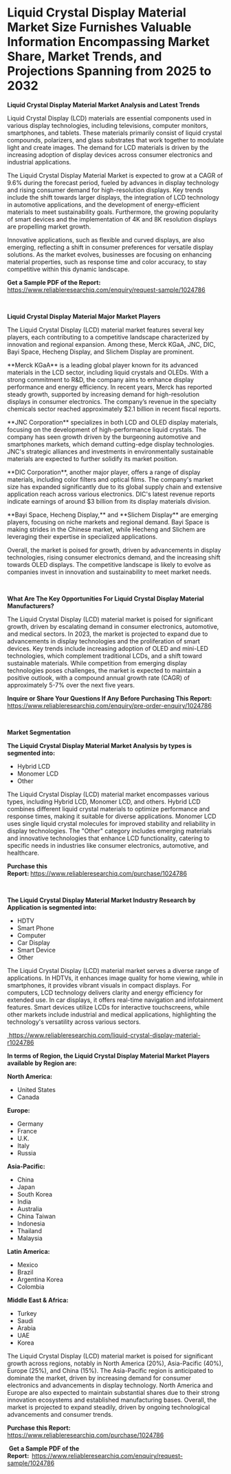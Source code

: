 <p><h1>Liquid Crystal Display Material Market Size Furnishes Valuable Information Encompassing Market Share, Market Trends, and Projections Spanning from 2025 to 2032</h1></p><p><strong>Liquid Crystal Display Material Market Analysis and Latest Trends</strong></p>
<p><p>Liquid Crystal Display (LCD) materials are essential components used in various display technologies, including televisions, computer monitors, smartphones, and tablets. These materials primarily consist of liquid crystal compounds, polarizers, and glass substrates that work together to modulate light and create images. The demand for LCD materials is driven by the increasing adoption of display devices across consumer electronics and industrial applications.</p><p>The Liquid Crystal Display Material Market is expected to grow at a CAGR of 9.6% during the forecast period, fueled by advances in display technology and rising consumer demand for high-resolution displays. Key trends include the shift towards larger displays, the integration of LCD technology in automotive applications, and the development of energy-efficient materials to meet sustainability goals. Furthermore, the growing popularity of smart devices and the implementation of 4K and 8K resolution displays are propelling market growth.</p><p>Innovative applications, such as flexible and curved displays, are also emerging, reflecting a shift in consumer preferences for versatile display solutions. As the market evolves, businesses are focusing on enhancing material properties, such as response time and color accuracy, to stay competitive within this dynamic landscape.</p></p>
<p><strong>Get a Sample PDF of the Report:&nbsp;</strong> <a href="https://www.reliableresearchiq.com/enquiry/request-sample/1024786?utm_campaign=3217&utm_medium=2&utm_source=Github&utm_content=ia&utm_term=18042025&utm_id=liquid-crystal-display-material">https://www.reliableresearchiq.com/enquiry/request-sample/1024786</a></p>
<p>&nbsp;</p>
<p><strong>Liquid Crystal Display Material Major Market Players</strong></p>
<p><p>The Liquid Crystal Display (LCD) material market features several key players, each contributing to a competitive landscape characterized by innovation and regional expansion. Among these, Merck KGaA, JNC, DIC, Bayi Space, Hecheng Display, and Slichem Display are prominent.</p><p>**Merck KGaA** is a leading global player known for its advanced materials in the LCD sector, including liquid crystals and OLEDs. With a strong commitment to R&D, the company aims to enhance display performance and energy efficiency. In recent years, Merck has reported steady growth, supported by increasing demand for high-resolution displays in consumer electronics. The company’s revenue in the specialty chemicals sector reached approximately $2.1 billion in recent fiscal reports.</p><p>**JNC Corporation** specializes in both LCD and OLED display materials, focusing on the development of high-performance liquid crystals. The company has seen growth driven by the burgeoning automotive and smartphones markets, which demand cutting-edge display technologies. JNC's strategic alliances and investments in environmentally sustainable materials are expected to further solidify its market position.</p><p>**DIC Corporation**, another major player, offers a range of display materials, including color filters and optical films. The company's market size has expanded significantly due to its global supply chain and extensive application reach across various electronics. DIC's latest revenue reports indicate earnings of around $3 billion from its display materials division.</p><p>**Bayi Space, Hecheng Display,** and **Slichem Display** are emerging players, focusing on niche markets and regional demand. Bayi Space is making strides in the Chinese market, while Hecheng and Slichem are leveraging their expertise in specialized applications.</p><p>Overall, the market is poised for growth, driven by advancements in display technologies, rising consumer electronics demand, and the increasing shift towards OLED displays. The competitive landscape is likely to evolve as companies invest in innovation and sustainability to meet market needs.</p></p>
<p>&nbsp;</p>
<p><strong>What Are The Key Opportunities For Liquid Crystal Display Material Manufacturers?</strong></p>
<p><p>The Liquid Crystal Display (LCD) material market is poised for significant growth, driven by escalating demand in consumer electronics, automotive, and medical sectors. In 2023, the market is projected to expand due to advancements in display technologies and the proliferation of smart devices. Key trends include increasing adoption of OLED and mini-LED technologies, which complement traditional LCDs, and a shift toward sustainable materials. While competition from emerging display technologies poses challenges, the market is expected to maintain a positive outlook, with a compound annual growth rate (CAGR) of approximately 5-7% over the next five years.</p></p>
<p><strong>Inquire or Share Your Questions If Any Before Purchasing This Report:</strong> <a href="https://www.reliableresearchiq.com/enquiry/pre-order-enquiry/1024786?utm_campaign=3217&utm_medium=2&utm_source=Github&utm_content=ia&utm_term=18042025&utm_id=liquid-crystal-display-material">https://www.reliableresearchiq.com/enquiry/pre-order-enquiry/1024786</a></p>
<p>&nbsp;</p>
<p><strong>Market Segmentation</strong></p>
<p><strong>The Liquid Crystal Display Material Market Analysis by types is segmented into:</strong></p>
<p><ul><li>Hybrid LCD</li><li>Monomer LCD</li><li>Other</li></ul></p>
<p><p>The Liquid Crystal Display (LCD) material market encompasses various types, including Hybrid LCD, Monomer LCD, and others. Hybrid LCD combines different liquid crystal materials to optimize performance and response times, making it suitable for diverse applications. Monomer LCD uses single liquid crystal molecules for improved stability and reliability in display technologies. The "Other" category includes emerging materials and innovative technologies that enhance LCD functionality, catering to specific needs in industries like consumer electronics, automotive, and healthcare.</p></p>
<p><strong>Purchase this Report:&nbsp;</strong><a href="https://www.reliableresearchiq.com/purchase/1024786?utm_campaign=3217&utm_medium=2&utm_source=Github&utm_content=ia&utm_term=18042025&utm_id=liquid-crystal-display-material">https://www.reliableresearchiq.com/purchase/1024786</a></p>
<p>&nbsp;</p>
<p><strong>The Liquid Crystal Display Material Market Industry Research by Application is segmented into:</strong></p>
<p><ul><li>HDTV</li><li>Smart Phone</li><li>Computer</li><li>Car Display</li><li>Smart Device</li><li>Other</li></ul></p>
<p><p>The Liquid Crystal Display (LCD) material market serves a diverse range of applications. In HDTVs, it enhances image quality for home viewing, while in smartphones, it provides vibrant visuals in compact displays. For computers, LCD technology delivers clarity and energy efficiency for extended use. In car displays, it offers real-time navigation and infotainment features. Smart devices utilize LCDs for interactive touchscreens, while other markets include industrial and medical applications, highlighting the technology's versatility across various sectors.</p></p>
<p><a href="https://www.reliableresearchiq.com/liquid-crystal-display-material-r1024786?utm_campaign=3217&utm_medium=2&utm_source=Github&utm_content=ia&utm_term=18042025&utm_id=liquid-crystal-display-material">&nbsp;https://www.reliableresearchiq.com/liquid-crystal-display-material-r1024786</a></p>
<p><strong>In terms of Region, the Liquid Crystal Display Material Market Players available by Region are:</strong></p>
<p>
    <p> <strong> North America: </strong>
        <ul>
            <li>United States</li>
            <li>Canada</li>
        </ul>
        </p> 
    <p> <strong> Europe: </strong>
        <ul>
            <li>Germany</li>
            <li>France</li>
            <li>U.K.</li>
            <li>Italy</li>
            <li>Russia</li>
        </ul>
        </p> 
    <p> <strong> Asia-Pacific: </strong>
        <ul>
            <li>China</li>
            <li>Japan</li>
            <li>South Korea</li>
            <li>India</li>
            <li>Australia</li>
            <li>China Taiwan</li>
            <li>Indonesia</li>
            <li>Thailand</li>
            <li>Malaysia</li>
        </ul>
        </p> 
    <p> <strong> Latin America: </strong>
        <ul>
            <li>Mexico</li>
            <li>Brazil</li>
            <li>Argentina Korea</li>
            <li>Colombia</li>
        </ul>
        </p> 
    <p> <strong> Middle East & Africa: </strong>
        <ul>
            <li>Turkey</li>
            <li>Saudi</li>
            <li>Arabia</li>
            <li>UAE</li>
            <li>Korea</li>
        </ul>
    </p>
    </p>
<p><p>The Liquid Crystal Display (LCD) material market is poised for significant growth across regions, notably in North America (20%), Asia-Pacific (40%), Europe (25%), and China (15%). The Asia-Pacific region is anticipated to dominate the market, driven by increasing demand for consumer electronics and advancements in display technology. North America and Europe are also expected to maintain substantial shares due to their strong innovation ecosystems and established manufacturing bases. Overall, the market is projected to expand steadily, driven by ongoing technological advancements and consumer trends.</p></p>
<p><strong>Purchase this Report: </strong><a href="https://www.reliableresearchiq.com/purchase/1024786?utm_campaign=3217&utm_medium=2&utm_source=Github&utm_content=ia&utm_term=18042025&utm_id=liquid-crystal-display-material">https://www.reliableresearchiq.com/purchase/1024786</a></p>
<p>&nbsp;<strong>Get a Sample PDF of the Report:&nbsp;&nbsp;</strong><a href="https://www.reliableresearchiq.com/enquiry/request-sample/1024786?utm_campaign=3217&utm_medium=2&utm_source=Github&utm_content=ia&utm_term=18042025&utm_id=liquid-crystal-display-material">https://www.reliableresearchiq.com/enquiry/request-sample/1024786</a></p>
<p><strong></strong></p>
<p><p></p><p></p><p></p></p>